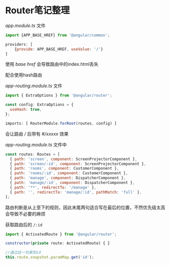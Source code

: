 # Router笔记整理

_app.module.ts_ 文件

```js
import {APP_BASE_HREF} from '@angular/common';

providers: [
    {provide: APP_BASE_HREF, useValue: '/'}
]
```

使用 _base href_ 会导致路由中的index.html丢失

配合使用hash路由

_app-routing.module.ts_ 文件

```js
import { ExtraOptions } from '@angular/router';

const config: ExtraOptions = {
  useHash: true,
};

imports: [ RouterModule.forRoot(routes, config) ]
```

会让路由 _/_ 后带有 _#/xxxxx_ 效果

_app-routing.module.ts_ 文件中

```js
const routes: Routes = [
  { path: 'screen', component: ScreenProjectorComponent },
  { path: 'screen/:id', component: ScreenProjectorComponent },
  { path: 'rooms', component: CustomerComponent },
  { path: 'rooms/:id', component: CustomerComponent },
  { path: 'manage', component: DispatcherComponent },
  { path: 'manage/:id', component: DispatcherComponent },
  { path: '**', redirectTo: '/manage' },
  { path: '', redirectTo: 'manage/:id', pathMatch: 'full' },
];
```

路由判断是从上至下的规则，因此末尾两句适合写在最后的位置，不然优先级太高会导致不必要的麻烦

获取路由后的 ```/:id```
```js
import { ActivatedRoute } from '@angular/router';

constructor(private route: ActivatedRoute) { }

//通过这一句拿到id
this.route.snapshot.paramMap.get('id');
```
